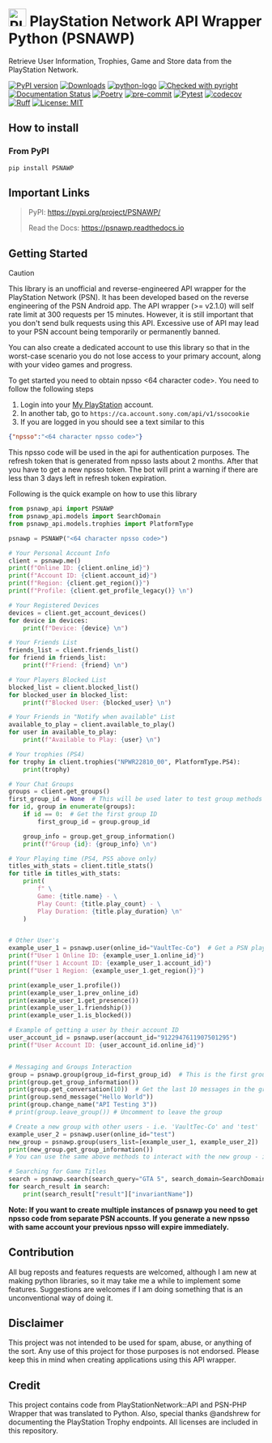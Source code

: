 # <img src="docs/_static/psn_logo.png" alt="PlayStation Logo" height="35px"> PlayStation Network API Wrapper Python (PSNAWP)

Retrieve User Information, Trophies, Game and Store data from the PlayStation Network.

[![PyPI version](https://badge.fury.io/py/PSNAWP.svg)](https://badge.fury.io/py/PSNAWP)
[![Downloads](https://static.pepy.tech/badge/psnawp)](https://www.pepy.tech/projects/psnawp)
[![python-logo](https://img.shields.io/badge/python-3.10_|_3.11_|_3.12_|_3.13-blue.svg)](https://www.python.org/)
[![Checked with pyright](https://microsoft.github.io/pyright/img/pyright_badge.svg)](https://microsoft.github.io/pyright/)
[![Documentation Status](https://readthedocs.org/projects/psnawp/badge/?version=latest)](https://psnawp.readthedocs.io/en/latest/?badge=latest)
[![Poetry](https://img.shields.io/endpoint?url=https://python-poetry.org/badge/v0.json)](https://python-poetry.org/)
[![pre-commit](https://github.com/isFakeAccount/psnawp/actions/workflows/pre-commit.yaml/badge.svg)](https://github.com/isFakeAccount/psnawp/actions/workflows/pre-commit.yaml)
[![Pytest](https://github.com/isFakeAccount/psnawp/actions/workflows/pytest-entry.yaml/badge.svg)](https://github.com/isFakeAccount/psnawp/actions/workflows/pytest-entry.yaml)
[![codecov](https://codecov.io/gh/isFakeAccount/psnawp/graph/badge.svg?token=W8755O8BQ9)](https://codecov.io/gh/isFakeAccount/psnawp)
[![Ruff](https://img.shields.io/endpoint?url=https://raw.githubusercontent.com/charliermarsh/ruff/main/assets/badge/v2.json)](https://github.com/astral-sh/ruff)
[![License: MIT](https://img.shields.io/badge/License-MIT-blue.svg)](https://opensource.org/license/MIT)

## How to install

### From PyPI

```
pip install PSNAWP
```

## Important Links
> PyPI: https://pypi.org/project/PSNAWP/
>
> Read the Docs: https://psnawp.readthedocs.io

## Getting Started

> [!CAUTION]
> This library is an unofficial and reverse-engineered API wrapper for the PlayStation Network (PSN). It has been developed based on the reverse engineering of the PSN Android app. The API wrapper (>= v2.1.0) will self rate limit at 300 requests per 15 minutes. However, it is still important that you don't send bulk requests using this API. Excessive use of API may lead to your PSN account being temporarily or permanently banned.
>
> You can also create a dedicated account to use this library so that in the worst-case scenario you do not lose access to your primary account, along with your video games and progress.

To get started you need to obtain npsso <64 character code>. You need to follow the following steps

1. Login into your [My PlayStation](https://my.playstation.com/) account.
2. In another tab, go to `https://ca.account.sony.com/api/v1/ssocookie`
3. If you are logged in you should see a text similar to this

```json
{"npsso":"<64 character npsso code>"}
```
This npsso code will be used in the api for authentication purposes. The refresh token that is generated from npsso lasts about 2 months. After that you have to get a new npsso token. The bot will print a warning if there are less than 3 days left in refresh token expiration.

Following is the quick example on how to use this library

```py
from psnawp_api import PSNAWP
from psnawp_api.models import SearchDomain
from psnawp_api.models.trophies import PlatformType

psnawp = PSNAWP("<64 character npsso code>")

# Your Personal Account Info
client = psnawp.me()
print(f"Online ID: {client.online_id}")
print(f"Account ID: {client.account_id}")
print(f"Region: {client.get_region()}")
print(f"Profile: {client.get_profile_legacy()} \n")

# Your Registered Devices
devices = client.get_account_devices()
for device in devices:
    print(f"Device: {device} \n")

# Your Friends List
friends_list = client.friends_list()
for friend in friends_list:
    print(f"Friend: {friend} \n")

# Your Players Blocked List
blocked_list = client.blocked_list()
for blocked_user in blocked_list:
    print(f"Blocked User: {blocked_user} \n")

# Your Friends in "Notify when available" List
available_to_play = client.available_to_play()
for user in available_to_play:
    print(f"Available to Play: {user} \n")

# Your trophies (PS4)
for trophy in client.trophies("NPWR22810_00", PlatformType.PS4):
    print(trophy)

# Your Chat Groups
groups = client.get_groups()
first_group_id = None  # This will be used later to test group methods
for id, group in enumerate(groups):
    if id == 0:  # Get the first group ID
        first_group_id = group.group_id

    group_info = group.get_group_information()
    print(f"Group {id}: {group_info} \n")

# Your Playing time (PS4, PS5 above only)
titles_with_stats = client.title_stats()
for title in titles_with_stats:
    print(
        f" \
        Game: {title.name} - \
        Play Count: {title.play_count} - \
        Play Duration: {title.play_duration} \n"
    )


# Other User's
example_user_1 = psnawp.user(online_id="VaultTec-Co")  # Get a PSN player by their Online ID
print(f"User 1 Online ID: {example_user_1.online_id}")
print(f"User 1 Account ID: {example_user_1.account_id}")
print(f"User 1 Region: {example_user_1.get_region()}")

print(example_user_1.profile())
print(example_user_1.prev_online_id)
print(example_user_1.get_presence())
print(example_user_1.friendship())
print(example_user_1.is_blocked())

# Example of getting a user by their account ID
user_account_id = psnawp.user(account_id="9122947611907501295")
print(f"User Account ID: {user_account_id.online_id}")


# Messaging and Groups Interaction
group = psnawp.group(group_id=first_group_id)  # This is the first group ID we got earlier - i.e. the first group in your groups list
print(group.get_group_information())
print(group.get_conversation(10))  # Get the last 10 messages in the group
print(group.send_message("Hello World"))
print(group.change_name("API Testing 3"))
# print(group.leave_group()) # Uncomment to leave the group

# Create a new group with other users - i.e. 'VaultTec-Co' and 'test'
example_user_2 = psnawp.user(online_id="test")
new_group = psnawp.group(users_list=[example_user_1, example_user_2])
print(new_group.get_group_information())
# You can use the same above methods to interact with the new group - i.e. send messages, change name, etc.

# Searching for Game Titles
search = psnawp.search(search_query="GTA 5", search_domain=SearchDomain.FULL_GAMES)
for search_result in search:
    print(search_result["result"]["invariantName"])

 ```

**Note: If you want to create multiple instances of psnawp you need to get npsso code from separate PSN accounts. If you generate a new npsso with same account your previous npsso will expire immediately.**

## Contribution

All bug reposts and features requests are welcomed, although I am new at making python libraries, so it may take me a while to implement some features. Suggestions are welcomes if I am doing something that is an unconventional way of doing it.

## Disclaimer

This project was not intended to be used for spam, abuse, or anything of the sort. Any use of this project for those purposes is not endorsed. Please keep this in mind when creating applications using this API wrapper.

## Credit

This project contains code from PlayStationNetwork::API and PSN-PHP Wrapper that was translated to Python. Also, special thanks @andshrew for documenting the PlayStation Trophy endpoints. All licenses are included in this repository.

